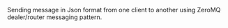 Sending message in Json format from one client to another using ZeroMQ dealer/router messaging pattern.